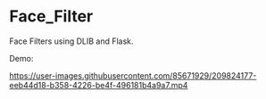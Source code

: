 # Face_Filter
Face Filters using DLIB and Flask.

Demo:

https://user-images.githubusercontent.com/85671929/209824177-eeb44d18-b358-4226-be4f-496181b4a9a7.mp4

